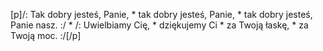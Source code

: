 [p]/: Tak dobry jesteś, Panie, * tak dobry jesteś, Panie, * tak dobry jesteś, Panie nasz. :/ * /: Uwielbiamy Cię, * dziękujemy Ci * za Twoją łaskę, * za Twoją moc. :/[/p]
